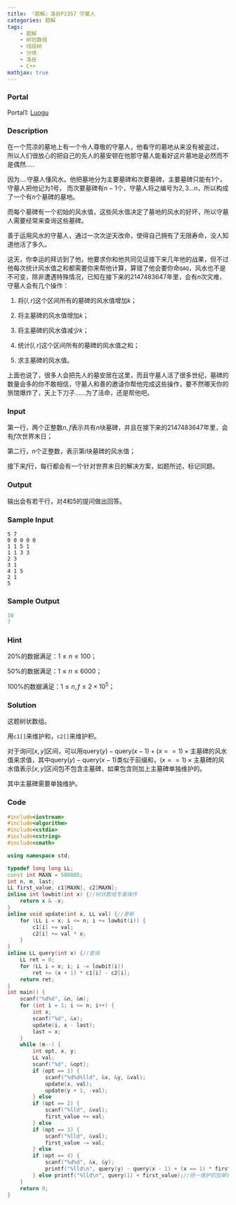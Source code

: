 ```yaml
---
title: 『题解』洛谷P2357 守墓人
categories: 题解
tags:
    - 题解
    - 树状数组
    - 线段树
    - 分块
    - 洛谷
    - C++
mathjax: true
---
```


### Portal

Portal1: [Luogu](https://www.luogu.com.cn/problem/P2357)

### Description

在一个荒凉的墓地上有一个令人尊敬的守墓人，他看守的墓地从来没有被盗过， 所以人们很放心的把自己的先人的墓安顿在他那守墓人能看好这片墓地是必然而不是偶然.....

因为....守墓人懂风水。他把墓地分为主要墓碑和次要墓碑，主要墓碑只能有$1$个， 守墓人把他记为$1$号， 而次要墓碑有$n-1$个，守墓人将之编号为$2, 3 \dots n$，所以构成了一个有$n$个墓碑的墓地。

而每个墓碑有一个初始的风水值，这些风水值决定了墓地的风水的好坏，所以守墓人需要经常来查询这些墓碑。

善于运用风水的守墓人，通过一次次逆天改命，使得自己拥有了无限寿命，没人知道他活了多久。

这天，你幸运的拜访到了他，他要求你和他共同见证接下来几年他的战果，但不过他每次统计风水值之和都需要你来帮他计算，算错了他会要你命`QAQ`，风水也不是不可变，除非遭遇特殊情况，已知在接下来的$2147483647$年里，会有$n$次灾难，守墓人会有几个操作：

1. 将$[l,r]$这个区间所有的墓碑的风水值增加$k$；

1. 将主墓碑的风水值增加$k$；

1. 将主墓碑的风水值减少$k$；

1. 统计$[l,r]$这个区间所有的墓碑的风水值之和；

1. 求主墓碑的风水值。

上面也说了，很多人会把先人的墓安居在这里，而且守墓人活了很多世纪，墓碑的数量会多的你不敢相信，守墓人和善的邀请你帮他完成这些操作，要不然哪天你的旅馆爆炸了，天上下刀子$\dots \dots$为了活命，还是帮他吧。

### Input

第一行，两个正整数$n, f$表示共有$n$块墓碑，并且在接下来的$2147483647$年里，会有$f$次世界末日；

第二行，$n$个正整数，表示第$i$块墓碑的风水值；

接下来$f$行，每行都会有一个针对世界末日的解决方案，如题所述，标记同题。

### Output

输出会有若干行，对$4$和$5$的提问做出回答。

### Sample Input

```
5 7
0 0 0 0 0
1 1 5 1
1 1 3 3
2 3
3 1
4 1 5
2 1
5
```

### Sample Output

```cpp
16
7
```

### Hint

$20\%$的数据满足：$1 \le n \le 100$；

$50\%$的数据满足：$1 \le n \le 6000$；

$100\%$的数据满足：$1 \le n, f \le 2 \times 10^{5}$；

### Solution

这题树状数组。

用`c1[]`来维护和，`c2[]`来维护积。

对于询问$[x, y]$区间，可以用$\mathrm{query}(y) - \mathrm{query}(x - 1) + (x == 1) \times \text{主墓碑的风水值}$来求值，其中$\mathrm{query}(y) - \mathrm{query}(x - 1)$类似于前缀和，$(x == 1) \times \text{主墓碑的风水值}$表示$[x, y]$区间包不包含主墓碑，如果包含则加上主墓碑单独维护的。

其中主墓碑需要单独维护。

### Code

```cpp
#include<iostream>
#include<algorithm>
#include<cstdio>
#include<cstring>
#include<cmath>

using namespace std;

typedef long long LL;
const int MAXN = 500005;
int n, m, last;
LL first_value, c1[MAXN], c2[MAXN];
inline int lowbit(int x) {//树状数组专属操作
    return x & -x;
}
inline void update(int x, LL val) {//更新
    for (LL i = x; i <= n; i += lowbit(i)) {
        c1[i] += val;
        c2[i] += val * x;
    }
}
inline LL query(int x) {//查询
    LL ret = 0;
    for (LL i = x; i; i -= lowbit(i))
        ret += (x + 1) * c1[i] - c2[i];
    return ret;
}
int main() {
    scanf("%d%d", &n, &m);
    for (int i = 1; i <= n; i++) {
        int x;
        scanf("%d", &x);
        update(i, x - last);
        last = x;
    }
    while (m--) {
        int opt, x, y;
        LL val;
        scanf("%d", &opt);
        if (opt == 1) {
            scanf("%d%d%lld", &x, &y, &val);
            update(x, val);
            update(y + 1, -val);
        } else
        if (opt == 2) {
            scanf("%lld", &val);
            first_value += val;
        } else
        if (opt == 3) {
            scanf("%lld", &val);
            first_value -= val;
        } else
        if (opt == 4) {
            scanf("%d%d", &x, &y);
            printf("%lld\n", query(y) - query(x - 1) + (x == 1) * first_value);
        } else printf("%lld\n", query(1) + first_value);//统一维护的加单独维护的
    }
    return 0;
}
```